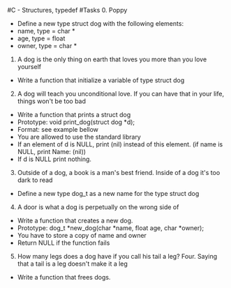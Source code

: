 #C - Structures, typedef
#Tasks
0. Poppy
- Define a new type struct dog with the following elements:
- name, type = char *
- age, type = float
- owner, type = char *
1. A dog is the only thing on earth that loves you more than you love yourself
- Write a function that initialize a variable of type struct dog
2. A dog will teach you unconditional love. If you can have that in your life, things won't be too bad
- Write a function that prints a struct dog
- Prototype: void print_dog(struct dog *d);
- Format: see example bellow
- You are allowed to use the standard library
- If an element of d is NULL, print (nil) instead of this element. (if name is NULL, print Name: (nil))
- If d is NULL print nothing.
3. Outside of a dog, a book is a man's best friend. Inside of a dog it's too dark to read
- Define a new type dog_t as a new name for the type struct dog
4. A door is what a dog is perpetually on the wrong side of
- Write a function that creates a new dog.
- Prototype: dog_t *new_dog(char *name, float age, char *owner);
- You have to store a copy of name and owner
- Return NULL if the function fails
5. How many legs does a dog have if you call his tail a leg? Four. Saying that a tail is a leg doesn't make it a leg
- Write a function that frees dogs.
